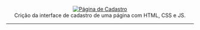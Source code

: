 
<p align="center">
  <a href="file:///Documents/1-Sites/GitHub/cadastro.html#">
    <img 
         src=https://github.com/eng-juliane/cadastro-pagina/blob/main/img/V%C3%ADdeo%20%E2%80%90%20Feito%20com%20o%20Clipchamp.mp4
         alt="Página de Cadastro" 
    />
  </a>
  <br />
  Crição da interface de cadastro de uma página com HTML, CSS e JS.
</p>

<hr />
